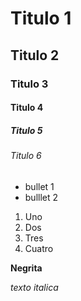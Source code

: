 # Titulo 1
## Titulo 2
### Titulo 3
#### Titulo 4
##### Titulo 5
###### Titulo 6

* bullet 1
* bulllet 2

1. Uno
2. Dos
3. Tres
4. Cuatro

**Negrita**

_texto italica_
